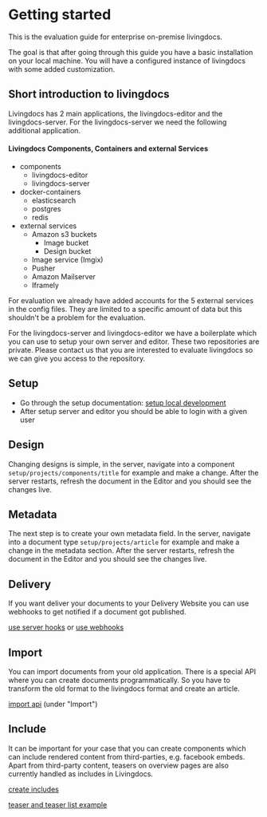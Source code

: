 # Getting started
This is the evaluation guide for enterprise on-premise livingdocs. 

The goal is that after going through this guide you have a basic installation on your local machine. You will have a configured instance of livingdocs with some added customization. 

## Short introduction to livingdocs
Livingdocs has 2 main applications, the livingdocs-editor and the livingdocs-server. For the livingdocs-server we need the following additional application.

#### Livingdocs Components, Containers and external Services
- components
  - livingdocs-editor
  - livingdocs-server
- docker-containers
  - elasticsearch
  - postgres
  - redis
- external services
  - Amazon s3 buckets
    - Image bucket
    - Design bucket
  - Image service (Imgix)
  - Pusher
  - Amazon Mailserver
  - Iframely

For evaluation we already have added accounts for the 5 external services in the config files. They are limited to a specific amount of data but this shouldn't be a problem for the evaluation.

For the livingdocs-server and livingdocs-editor we have a boilerplate which you can use to setup your own server and editor. These two repositories are private. Please contact us that you are interested to evaluate livingdocs so we can give you access to the repository.

## Setup
- Go through the setup documentation: [setup local development](../guides/getting-started-with-local-development.md)
- After setup server and editor you should be able to login with a given user

## Design
Changing designs is simple, in the server, navigate into a component `setup/projects/components/title` for example and make a change. After the server restarts, refresh the document in the Editor and you should see the changes live.

## Metadata
The next step is to create your own metadata field. In the server, navigate into a document type `setup/projects/article` for example and make a change in the metadata section. After the server restarts, refresh the document in the Editor and you should see the changes live.

## Delivery
If you want deliver your documents to your Delivery Website you can use webhooks to get notified if a document got published.

[use server hooks](../reference-docs/server-api/hooks.md)
or
[use webhooks](../reference-docs/server-configuration/webhooks.md)

## Import
You can import documents from your old application. There is a special API where you can create documents programmatically. So you have to transform the old format to the livingdocs format and create an article.

[import api](https://edit.livingdocs.io/public-api) (under "Import")

## Include
It can be important for your case that you can create components which can include rendered content from third-parties, e.g. facebook embeds.
Apart from third-party content, teasers on overview pages are also currently handled as includes in Livingdocs.

[create includes](../reference-docs/includes/intro.md)

[teaser and teaser list example](../reference-docs/includes/article_and_list_includes.md)